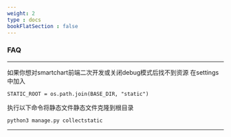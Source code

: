 ```yaml
---
weight: 2
type : docs
bookFlatSection : false
---
```

### FAQ
---------------------------------------------------
如果你想对smartchart前端二次开发或关闭debug模式后找不到资源
在settings中加入
```
STATIC_ROOT = os.path.join(BASE_DIR, "static")
```
执行以下命令将静态文件静态文件克隆到根目录
```shell
python3 manage.py collectstatic
```
----------------------------------------------------


